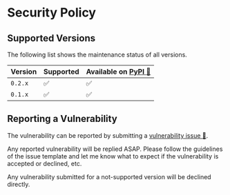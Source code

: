 # Security Policy

## Supported Versions

The following list shows the maintenance status of all versions.

| Version | Supported          | Available on [PyPI :link:][link-pypi] |
| ------- | ------------------ | ------------------------------------- |
| `0.2.x` | :white_check_mark: | :white_check_mark:                    |
| `0.1.x` | :white_check_mark: | :white_check_mark:                    |

## Reporting a Vulnerability

The vulnerability can be reported by submitting a [vulnerability issue :link:][link-issue].

Any reported vulnerability will be replied ASAP. Please follow the guidelines of the issue
template and let me know what to expect if the vulnerability is accepted or declined, etc.

Any vulnerability submitted for a not-supported version will be declined directly.

[link-pypi]:https://pypi.org/project/dash-file-cache
[link-issue]:https://github.com/cainmagi/dash-file-cache/issues/new?assignees=&labels=vulnerability%2Cto+be+solved&projects=&template=vulnerability_report.yml&title=%5BVUL%5D
